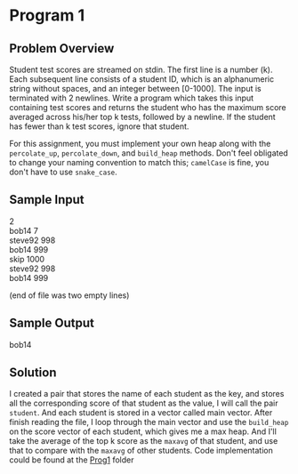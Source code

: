 Program 1
=========

Problem Overview
--------

Student test scores are streamed on stdin. The first line is a number (k). Each subsequent line consists of a student ID, which is an alphanumeric string without spaces, and an integer between \[0-1000\]. The input is terminated with 2 newlines. Write a program which takes this input containing test scores and returns the student who has the maximum score averaged across his/her top k tests, followed by a newline. If the student has fewer than k test scores, ignore that student.

For this assignment, you must implement your own heap along with the `percolate_up`, `percolate_down`, and `build_heap` methods. Don't feel obligated to change your naming convention to match this; `camelCase` is fine, you don't have to use `snake_case`.

Sample Input
------------

2  
bob14 7  
steve92 998  
bob14 999  
skip 1000  
steve92 998  
bob14 999
   
     
   
    
(end of file was two empty lines)

Sample Output
-------------

bob14


Solution 
---------
I created a pair that stores the name of each student as the key, and stores all the corresponding score of that student as the value, I will call the pair `student`. And each student is stored in a vector called main vector. After finish reading the file, I loop through the main vector and use the `build_heap` on the score vector of each student, which gives me a max heap. And I'll take the average of the top k score as the `maxavg` of that student, and use that to compare with the `maxavg` of other students. Code implementation could be found at the [Prog1](./Prog1) folder 
